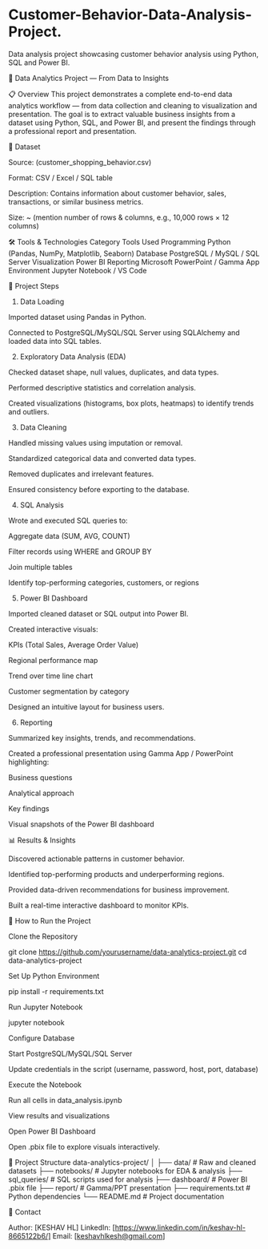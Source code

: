# Customer-Behavior-Data-Analysis-Project.
Data analysis project showcasing customer behavior analysis using Python, SQL and Power BI.

🧠 Data Analytics Project — From Data to Insights

📋 Overview
This project demonstrates a complete end-to-end data analytics workflow — from data collection and cleaning to visualization and presentation.
The goal is to extract valuable business insights from a dataset using Python, SQL, and Power BI, and present the findings through a professional report and presentation.


📂 Dataset

Source: (customer_shopping_behavior.csv)

Format: CSV / Excel / SQL table

Description: Contains information about customer behavior, sales, transactions, or similar business metrics.

Size: ~ (mention number of rows & columns, e.g., 10,000 rows × 12 columns)


🛠️ Tools & Technologies
Category	Tools Used
Programming	Python (Pandas, NumPy, Matplotlib, Seaborn)
Database	PostgreSQL / MySQL / SQL Server
Visualization	Power BI
Reporting	Microsoft PowerPoint / Gamma App
Environment	Jupyter Notebook / VS Code


🚀 Project Steps

1. Data Loading

Imported dataset using Pandas in Python.

Connected to PostgreSQL/MySQL/SQL Server using SQLAlchemy and loaded data into SQL tables.

2. Exploratory Data Analysis (EDA)

Checked dataset shape, null values, duplicates, and data types.

Performed descriptive statistics and correlation analysis.

Created visualizations (histograms, box plots, heatmaps) to identify trends and outliers.

3. Data Cleaning

Handled missing values using imputation or removal.

Standardized categorical data and converted data types.

Removed duplicates and irrelevant features.

Ensured consistency before exporting to the database.

4. SQL Analysis

Wrote and executed SQL queries to:

Aggregate data (SUM, AVG, COUNT)

Filter records using WHERE and GROUP BY

Join multiple tables

Identify top-performing categories, customers, or regions

5. Power BI Dashboard

Imported cleaned dataset or SQL output into Power BI.

Created interactive visuals:

KPIs (Total Sales, Average Order Value)

Regional performance map

Trend over time line chart

Customer segmentation by category

Designed an intuitive layout for business users.

6. Reporting

Summarized key insights, trends, and recommendations.

Created a professional presentation using Gamma App / PowerPoint highlighting:

Business questions

Analytical approach

Key findings

Visual snapshots of the Power BI dashboard



📊 Results & Insights

Discovered actionable patterns in customer behavior.

Identified top-performing products and underperforming regions.

Provided data-driven recommendations for business improvement.

Built a real-time interactive dashboard to monitor KPIs.



🧩 How to Run the Project

Clone the Repository

git clone https://github.com/yourusername/data-analytics-project.git
cd data-analytics-project


Set Up Python Environment

pip install -r requirements.txt


Run Jupyter Notebook

jupyter notebook


Configure Database

Start PostgreSQL/MySQL/SQL Server

Update credentials in the script (username, password, host, port, database)

Execute the Notebook

Run all cells in data_analysis.ipynb

View results and visualizations

Open Power BI Dashboard

Open .pbix file to explore visuals interactively.



📁 Project Structure
data-analytics-project/
│
├── data/                    # Raw and cleaned datasets
├── notebooks/               # Jupyter notebooks for EDA & analysis
├── sql_queries/             # SQL scripts used for analysis
├── dashboard/               # Power BI .pbix file
├── report/                  # Gamma/PPT presentation
├── requirements.txt         # Python dependencies
└── README.md                # Project documentation


💬 Contact

Author: [KESHAV HL]
LinkedIn: [https://www.linkedin.com/in/keshav-hl-8665122b6/]
Email: [keshavhlkesh@gmail.com]
